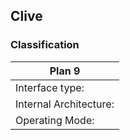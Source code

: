 ##  Clive

### Classification

| Plan 9 |
|----------------------------|
| Interface type:        | CLI/GUI |
| Internal Architecture: | Hybrid Kernel  |
| Operating Mode:        | Multi-user, Multitasking  |
